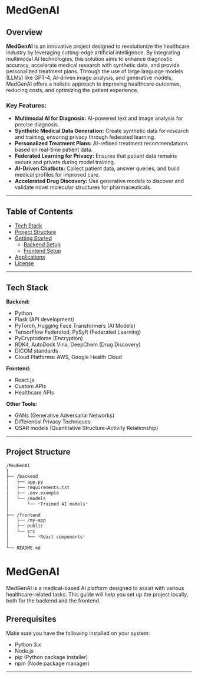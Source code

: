 # MedGenAI

## Overview

**MedGenAI** is an innovative project designed to revolutionize the healthcare industry by leveraging cutting-edge artificial intelligence. By integrating multimodal AI technologies, this solution aims to enhance diagnostic accuracy, accelerate medical research with synthetic data, and provide personalized treatment plans. Through the use of large language models (LLMs) like GPT-4, AI-driven image analysis, and generative models, MedGenAI offers a holistic approach to improving healthcare outcomes, reducing costs, and optimizing the patient experience.

### Key Features:
- **Multimodal AI for Diagnosis:** AI-powered text and image analysis for precise diagnosis.
- **Synthetic Medical Data Generation:** Create synthetic data for research and training, ensuring privacy through federated learning.
- **Personalized Treatment Plans:** AI-refined treatment recommendations based on real-time patient data.
- **Federated Learning for Privacy:** Ensures that patient data remains secure and private during model training.
- **AI-Driven Chatbots:** Collect patient data, answer queries, and build medical profiles for improved care.
- **Accelerated Drug Discovery:** Use generative models to discover and validate novel molecular structures for pharmaceuticals.

---

## Table of Contents
- [Tech Stack](#tech-stack)
- [Project Structure](#project-structure)
- [Getting Started](#getting-started)
  - [Backend Setup](#backend-setup)
  - [Frontend Setup](#frontend-setup)
- [Applications](#applications)
- [License](#license)

---

## Tech Stack

**Backend:**
- Python
- Flask (API development)
- PyTorch, Hugging Face Transformers (AI Models)
- TensorFlow Federated, PySyft (Federated Learning)
- PyCryptodome (Encryption)
- RDKit, AutoDock Vina, DeepChem (Drug Discovery)
- DICOM standards
- Cloud Platforms: AWS, Google Health Cloud

**Frontend:**
- React.js
- Custom APIs
- Healthcare APIs

**Other Tools:**
- GANs (Generative Adversarial Networks)
- Differential Privacy Techniques
- QSAR models (Quantitative Structure-Activity Relationship)

---

## Project Structure

```bash
/MedGenAI
│
├── /backend
│   ├── app.py
│   ├── requirements.txt
│   ├── .env.example
│   └── /models
│       └── *Trained AI models*
│
├── /frontend
│   ├── /my-app
│   ├── public
│   └── src
│       └── *React components*
│
└── README.md


```
# MedGenAI

MedGenAI is a medical-based AI platform designed to assist with various healthcare-related tasks. This guide will help you set up the project locally, both for the backend and the frontend.

## Prerequisites

Make sure you have the following installed on your system:
- Python 3.x
- Node.js
- pip (Python package installer)
- npm (Node package manager)

---


